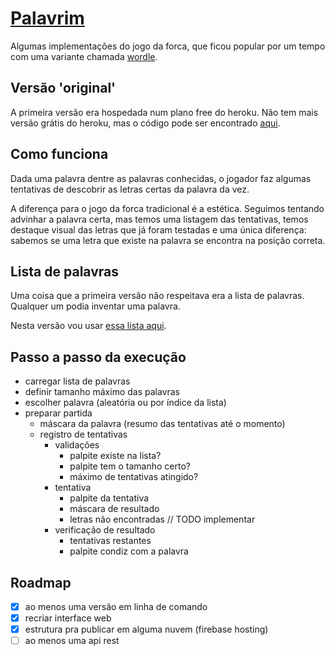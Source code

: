 # [Palavrim](https://palavrim.web.app/)

Algumas implementações do jogo da forca, que ficou popular por um tempo com uma
variante chamada [wordle](https://www.nytimes.com/games/wordle/index.html).

## Versão 'original'

A primeira versão era hospedada num plano free do heroku. Não tem mais versão
grátis do heroku, mas o código pode ser encontrado [aqui](https://github.com/sombriks/palavrim/tree/version-1.0.0).

## Como funciona

Dada uma palavra dentre as palavras conhecidas, o jogador faz algumas tentativas
de descobrir as letras certas da palavra da vez.

A diferença para o jogo da forca tradicional é a estética. Seguimos tentando
advinhar a palavra certa, mas temos uma listagem das tentativas, temos destaque
visual das letras que já foram testadas e uma única diferença: sabemos se uma
letra que existe na palavra se encontra na posição correta.

## Lista de palavras

Uma coisa que a primeira versão não respeitava era a lista de palavras. Qualquer
um podia inventar uma palavra.

Nesta versão vou usar [essa lista aqui](https://www.ime.usp.br/~pf/dicios/).

## Passo a passo da execução

- carregar lista de palavras
- definir tamanho máximo das palavras
- escolher palavra (aleatória ou por índice da lista)
- preparar partida
  - máscara da palavra (resumo das tentativas até o momento)
  - registro de tentativas
    - validações
      - palpite existe na lista?
      - palpite tem o tamanho certo?
      - máximo de tentativas atingido?
    - tentativa
      - palpite da tentativa
      - máscara de resultado
      - letras não encontradas // TODO implementar
    - verificação de resultado
      - tentativas restantes
      - palpite condiz com a palavra

## Roadmap

- [X] ao menos uma versão em linha de comando
- [X] recriar interface web
- [X] estrutura pra publicar em alguma nuvem (firebase hosting)
- [ ] ao menos uma api rest
